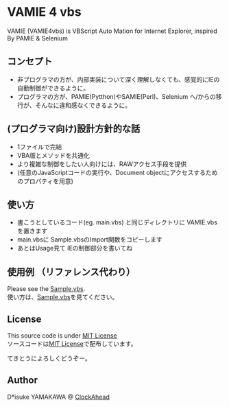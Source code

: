 # VAMIE 4 vbs

VAMIE (VAMIE4vbs) is VBScript Auto Mation for Internet Explorer, inspired By PAMIE & Selenium

## コンセプト
- 非プログラマの方が、内部実装について深く理解しなくても、感覚的にIEの自動制御ができるように。
- プログラマの方が、PAMIE(Pytthon)やSAMIE(Perl)、Selenium へ/からの移行が、そんなに違和感なくできるように。

## (プログラマ向け)設計方針的な話
- 1ファイルで完結
- VBA版とメソッドを共通化
- より複雑な制御をしたい人向けには、RAWアクセス手段を提供
- (任意のJavaScriptコードの実行や、Document objectにアクセスするためのプロパティを用意)

## 使い方
+ 書こうとしているコード(eg. main.vbs) と同じディレクトリに VAMIE.vbs を置きます
+ main.vbsに Sample.vbsのImport関数をコピーします
+ あとはUsage見て IEの制御部分を書いてね

## 使用例 （リファレンス代わり）
Please see the [Sample.vbs](https://github.com/dck-jp/VAMIE4vbs/blob/master/Sample.vbs).  
使い方は、[Sample.vbs](https://github.com/dck-jp/VAMIE4vbs/blob/master/Sample.vbs)を見てください。

## License
This source code is under [MIT License](https://github.com/dck-jp/VBAFramework/blob/master/LICENSE)  
ソースコードは[MIT License](https://github.com/dck-jp/VBAFramework/blob/master/LICENSE)で配布しています。

てきとうによろしくどうぞー。

## Author
D*isuke YAMAKAWA @ [ClockAhead](http://www.clockahead.com/)
